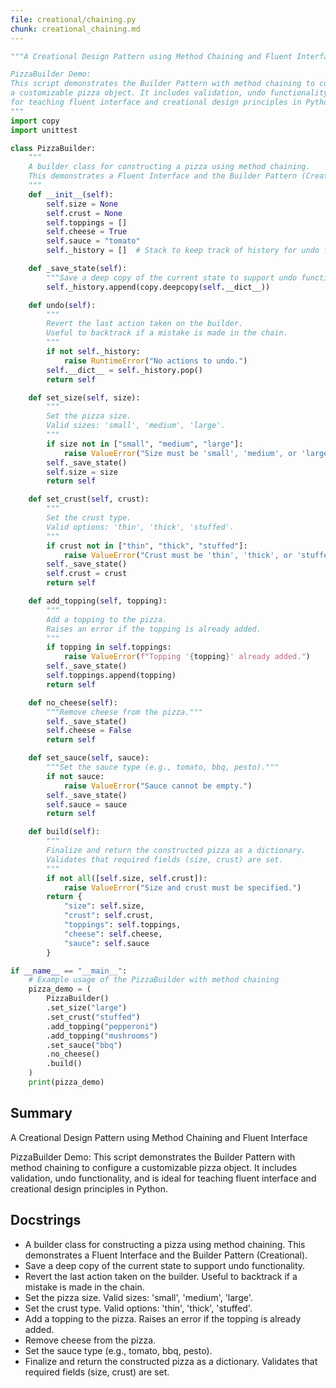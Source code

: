 ```yaml
---
file: creational/chaining.py
chunk: creational_chaining.md
---
```


```python
"""A Creational Design Pattern using Method Chaining and Fluent Interface

PizzaBuilder Demo:
This script demonstrates the Builder Pattern with method chaining to configure
a customizable pizza object. It includes validation, undo functionality, and is ideal
for teaching fluent interface and creational design principles in Python.
"""
import copy
import unittest

class PizzaBuilder:
    """
    A builder class for constructing a pizza using method chaining.
    This demonstrates a Fluent Interface and the Builder Pattern (Creational).
    """
    def __init__(self):
        self.size = None
        self.crust = None
        self.toppings = []
        self.cheese = True
        self.sauce = "tomato"
        self._history = []  # Stack to keep track of history for undo functionality

    def _save_state(self):
        """Save a deep copy of the current state to support undo functionality."""
        self._history.append(copy.deepcopy(self.__dict__))

    def undo(self):
        """
        Revert the last action taken on the builder.
        Useful to backtrack if a mistake is made in the chain.
        """
        if not self._history:
            raise RuntimeError("No actions to undo.")
        self.__dict__ = self._history.pop()
        return self

    def set_size(self, size):
        """
        Set the pizza size.
        Valid sizes: 'small', 'medium', 'large'.
        """
        if size not in ["small", "medium", "large"]:
            raise ValueError("Size must be 'small', 'medium', or 'large'")
        self._save_state()
        self.size = size
        return self

    def set_crust(self, crust):
        """
        Set the crust type.
        Valid options: 'thin', 'thick', 'stuffed'.
        """
        if crust not in ["thin", "thick", "stuffed"]:
            raise ValueError("Crust must be 'thin', 'thick', or 'stuffed'")
        self._save_state()
        self.crust = crust
        return self

    def add_topping(self, topping):
        """
        Add a topping to the pizza.
        Raises an error if the topping is already added.
        """
        if topping in self.toppings:
            raise ValueError(f"Topping '{topping}' already added.")
        self._save_state()
        self.toppings.append(topping)
        return self

    def no_cheese(self):
        """Remove cheese from the pizza."""
        self._save_state()
        self.cheese = False
        return self

    def set_sauce(self, sauce):
        """Set the sauce type (e.g., tomato, bbq, pesto)."""
        if not sauce:
            raise ValueError("Sauce cannot be empty.")
        self._save_state()
        self.sauce = sauce
        return self

    def build(self):
        """
        Finalize and return the constructed pizza as a dictionary.
        Validates that required fields (size, crust) are set.
        """
        if not all([self.size, self.crust]):
            raise ValueError("Size and crust must be specified.")
        return {
            "size": self.size,
            "crust": self.crust,
            "toppings": self.toppings,
            "cheese": self.cheese,
            "sauce": self.sauce
        }

if __name__ == "__main__":
    # Example usage of the PizzaBuilder with method chaining
    pizza_demo = (
        PizzaBuilder()
        .set_size("large")
        .set_crust("stuffed")
        .add_topping("pepperoni")
        .add_topping("mushrooms")
        .set_sauce("bbq")
        .no_cheese()
        .build()
    )
    print(pizza_demo)

```

## Summary
A Creational Design Pattern using Method Chaining and Fluent Interface

PizzaBuilder Demo:
This script demonstrates the Builder Pattern with method chaining to configure a customizable pizza object. It includes validation, undo functionality, and is ideal for teaching fluent interface and creational design principles in Python.

## Docstrings
- A builder class for constructing a pizza using method chaining. This demonstrates a Fluent Interface and the Builder Pattern (Creational).
- Save a deep copy of the current state to support undo functionality.
- Revert the last action taken on the builder. Useful to backtrack if a mistake is made in the chain.
- Set the pizza size. Valid sizes: 'small', 'medium', 'large'.
- Set the crust type. Valid options: 'thin', 'thick', 'stuffed'.
- Add a topping to the pizza. Raises an error if the topping is already added.
- Remove cheese from the pizza.
- Set the sauce type (e.g., tomato, bbq, pesto).
- Finalize and return the constructed pizza as a dictionary. Validates that required fields (size, crust) are set.

